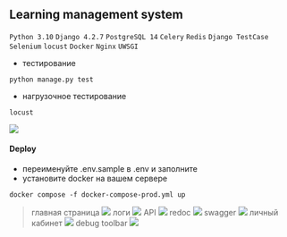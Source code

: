 ## Learning management system

`Python 3.10` `Django 4.2.7` `PostgreSQL 14` `Celery` `Redis` `Django TestCase` `Selenium` `locust` `Docker` `Nginx` `UWSGI`

* тестирование
```angular2html
python manage.py test
```
* нагрузочное тестирование
```angular2html
locust
```
![](https://raw.githubusercontent.com/rublock/ed_portal/main/app/static/img/locust.PNG)

#### Deploy
* переименуйте .env.sample в .env и заполните
* установите docker на вашем сервере
```angular2html
docker compose -f docker-compose-prod.yml up
```
> главная страница
![](https://raw.githubusercontent.com/rublock/ed_portal/main/app/static/img/main_page.PNG)
> логи
![](https://raw.githubusercontent.com/rublock/ed_portal/main/app/static/img/logs.PNG)
> API
![](https://raw.githubusercontent.com/rublock/ed_portal/main/app/static/img/api.PNG)
> redoc
![](https://raw.githubusercontent.com/rublock/ed_portal/main/app/static/img/redoc.PNG)
> swagger
![](https://raw.githubusercontent.com/rublock/ed_portal/main/app/static/img/swagger.PNG)
> личный кабинет
![](https://raw.githubusercontent.com/rublock/ed_portal/main/app/static/img/profile.PNG)
> debug toolbar
![](https://raw.githubusercontent.com/rublock/ed_portal/main/app/static/img/toolbar.PNG)
